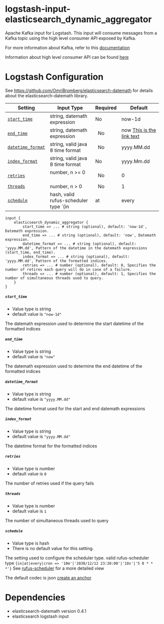 logstash-input-elasticsearch_dynamic_aggregator
====================

Apache Kafka input for Logstash. This input will consume messages from a Kafka topic using the high level consumer API exposed by Kafka. 

For more information about Kafka, refer to this [documentation](http://kafka.apache.org/documentation.html) 

Information about high level consumer API can be found [here](http://kafka.apache.org/documentation.html#highlevelconsumerapi)

Logstash Configuration
====================

See https://github.com/OmriBromberg/elasticsearch-datemath for details about the elasticsearch-datemath library.

| Setting       | Input Type    | Required | Default |
| ------------- | ------------- | -------- | ------- |
| [`start_time`](#start_time)    | string, datemath expression        | No       |  now-1d |
| [`end_time`](#end_time)      | string, datemath expression |   No    |  now    [This is the link text](#headin)|
| [`datetime_format`](#datetime_format)| string, valid java 8 time format     |    No   | yyyy.MM.dd|
| [`index_format`](#index_format)   | string, valid java 8 time format        | No       |  yyyy.Mm.dd |
| [`retries`](#retries)      | number, n >= 0      |   No    |  0    |
| [`threads`](#threads) | number, n > 0     |    No   | 1|
| [`schedule`](#schedule)    | hash, valid rufus-scheduler type `{in|at|every|cron => x}`       | Yes       |   |


    input {
        elasticsearch_dynamic_aggregator {
            start_time => ... # string (optional), default: 'now-1d', Datemath expression.
            end_time => ... # string (optional), default: 'now', Datemath expression.
            datetime_format => ... # string (optional), default: 'yyyy.MM.dd', Pattern of the datetime in the datemath expressions (start_time, end_time).
            index_format => ... # string (optional), default: 'yyyy.MM.dd', Pattern of the formatted indices.
            retries => ... # number (optional), default: 0, Specifies the number of retires each query will do in case of a failure.
            threads => ... # number (optional), default: 1, Specifies the number of simultaneous threads used to query.
        }
    }
##### `start_time`
- Value type is string
- default value is `"now-1d"`

The datemath expression used to determine the start datetime of the formatted indices

##### `end_time`
- Value type is string
- default value is `"now"`

The datemath expression used to determine the end datetime of the formatted indices

##### `datetime_format`
- Value type is string
- default value is `"yyyy.MM.dd"`

The datetime format used for the start and end datemath expressions

##### `index_format`
- Value type is string
- default value is `"yyyy.MM.dd"`

The datetime format for the formatted indices

##### `retries`
- Value type is number
- default value is `0`

The number of retries used if the query fails

##### `threads`
- Value type is number
- default value is `1`

The number of simultaneous threads used to query

##### `schedule`
- Value type is hash
- There is no default value for this setting.

The setting used to configure the scheduler type. valid rufus-scheduler type `{in|at|every|cron => '10m'|'2030/12/12 23:30:00'|'10s'|'5 0 * * *'}`
See [rufus-scheduler](https://github.com/jmettraux/rufus-scheduler) for a more detailed view

The default codec is json 
[create an anchor](#Dependencies)

Dependencies
====================

* elasticsearch-datemath version 0.4.1
* elasticsearch logstash input
